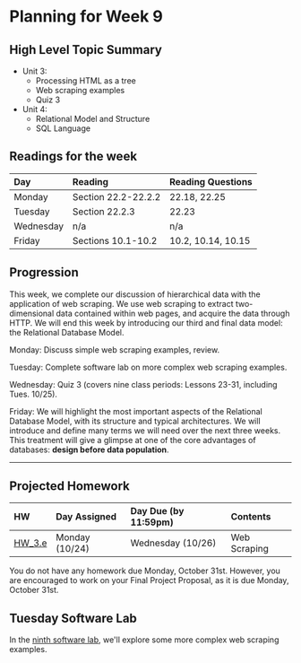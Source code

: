 # Planning for Week 9

## High Level Topic Summary

  - Unit 3:
    - Processing HTML as a tree
    - Web scraping examples
    - Quiz 3
  - Unit 4:
    - Relational Model and Structure
    - SQL Language

## Readings for the week

Day        | Reading      | Reading Questions
:--------- |:-------------|:----------------------------------
Monday     | Section 22.2-22.2.2 | 22.18, 22.25
Tuesday    | Section 22.2.3 | 22.23
Wednesday  | n/a | n/a
Friday     | Sections 10.1-10.2 | 10.2, 10.14, 10.15

## Progression

This week, we complete our discussion of hierarchical data with the application of web scraping.  We use web scraping to extract two-dimensional data contained within web pages, and acquire the data through HTTP.  We will end this week by introducing our third and final data model: the Relational Database Model.

Monday: Discuss simple web scraping examples, review.

Tuesday: Complete software lab on more complex web scraping examples.

Wednesday: Quiz 3 (covers nine class periods: Lessons 23-31, including Tues. 10/25).

Friday: We will highlight the most important aspects of the Relational Database Model, with its structure and typical architectures.  We will introduce and define many terms we will need over the next three weeks.  This treatment will give a glimpse at one of the core advantages of databases: **design before data population**.

---

## Projected Homework

HW | Day Assigned  | Day Due (by 11:59pm) | Contents
:--|:--------|:--------|:------------
[HW_3.e](../hw/HW_3.e/README.md) | Monday (10/24) | Wednesday (10/26) | Web Scraping

You do not have any homework due Monday, October 31st.  However, you are encouraged to work on your Final Project Proposal, as it is due Monday, October 31st.

## Tuesday Software Lab

In the [ninth software lab](../sw_lab/lab_09/README.md), we'll explore some more complex web scraping examples.